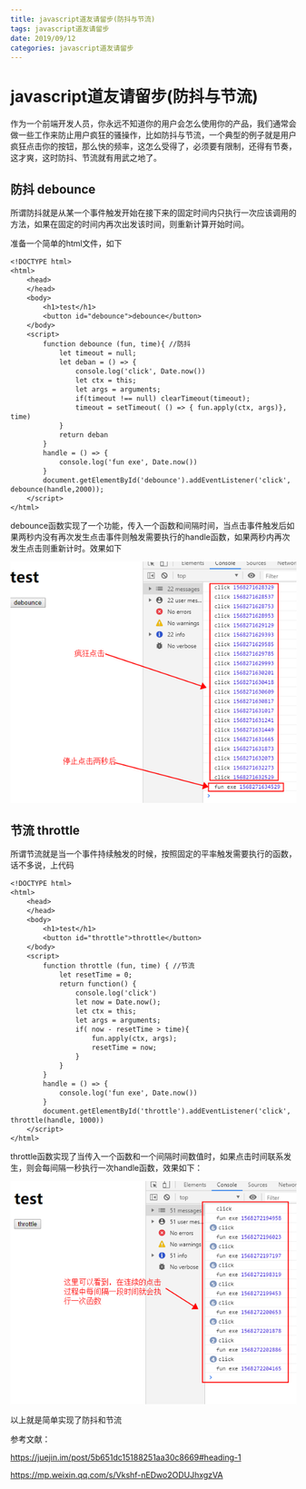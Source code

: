 ```yaml
---
title: javascript道友请留步(防抖与节流)
tags: javascript道友请留步
date: 2019/09/12
categories: javascript道友请留步
---
```


# javascript道友请留步(防抖与节流)


作为一个前端开发人员，你永远不知道你的用户会怎么使用你的产品，我们通常会做一些工作来防止用户疯狂的骚操作，比如防抖与节流，一个典型的例子就是用户疯狂点击你的按钮，那么快的频率，这怎么受得了，必须要有限制，还得有节奏，这才爽，这时防抖、节流就有用武之地了。

## 防抖 debounce

所谓防抖就是从某一个事件触发开始在接下来的固定时间内只执行一次应该调用的方法，如果在固定的时间内再次出发该时间，则重新计算开始时间。

准备一个简单的html文件，如下

```
<!DOCTYPE html>
<html>
    <head>
    </head>
    <body>
        <h1>test</h1>
        <button id="debounce">debounce</button>
    </body>
    <script>
        function debounce (fun, time){ //防抖
            let timeout = null;
            let deban = () => {
                console.log('click', Date.now())
                let ctx = this;
                let args = arguments;
                if(timeout !== null) clearTimeout(timeout);
                timeout = setTimeout( () => { fun.apply(ctx, args)}, time)
            }
            return deban
        }
        handle = () => {
            console.log('fun exe', Date.now())
        }
        document.getElementById('debounce').addEventListener('click', debounce(handle,2000));
    </script>
</html>
```

debounce函数实现了一个功能，传入一个函数和间隔时间，当点击事件触发后如果两秒内没有再次发生点击事件则触发需要执行的handle函数，如果两秒内再次发生点击则重新计时。效果如下

![debounce](https://github.com/ZGL520/MyImages/blob/master/debounce.png?raw=true)


## 节流 throttle

所谓节流就是当一个事件持续触发的时候，按照固定的平率触发需要执行的函数，话不多说，上代码

```
<!DOCTYPE html>
<html>
    <head>
    </head>
    <body>
        <h1>test</h1>
        <button id="throttle">throttle</button>
    </body>
    <script>
        function throttle (fun, time) { //节流
            let resetTime = 0;
            return function() {
                console.log('click')
                let now = Date.now();
                let ctx = this;
                let args = arguments;
                if( now - resetTime > time){
                    fun.apply(ctx, args);
                    resetTime = now;
                }
            }
        }
        handle = () => {
            console.log('fun exe', Date.now())
        }
        document.getElementById('throttle').addEventListener('click', throttle(handle, 1000))
    </script>
</html>
```

throttle函数实现了当传入一个函数和一个间隔时间数值时，如果点击时间联系发生，则会每间隔一秒执行一次handle函数，效果如下：

![throttle](https://github.com/ZGL520/MyImages/blob/master/throttle.png?raw=true)



以上就是简单实现了防抖和节流

参考文献：

https://juejin.im/post/5b651dc15188251aa30c8669#heading-1

https://mp.weixin.qq.com/s/Vkshf-nEDwo2ODUJhxgzVA
    
